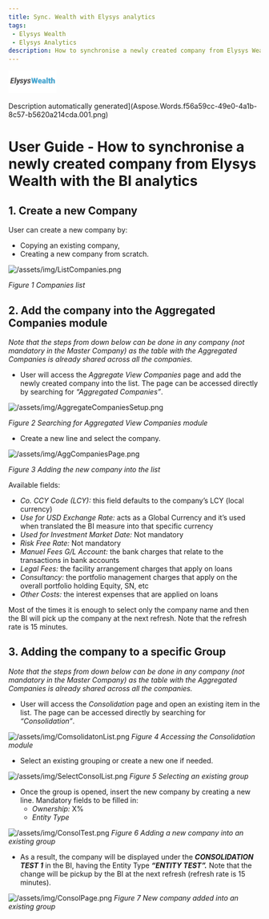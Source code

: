 ```yaml
---
title: Sync. Wealth with Elysys analytics
tags: 
 - Elysys Wealth
 - Elysys Analytics
description: How to synchronise a newly created company from Elysys Wealth with the Elysys analytics
---
```


![/assets/img/ElysysLoansLogo.png](../../assets/img/ElysysWealthLogo.png)

Description automatically generated](Aspose.Words.f56a59cc-49e0-4a1b-8c57-b5620a214cda.001.png)

# **User Guide  - How to synchronise a newly created company from Elysys Wealth with the BI analytics**

## 1. Create a new Company
User can create a new company by:

- Copying an existing company,
- Creating a new company from scratch.

![/assets/img/ListCompanies.png](../../assets/img/ListCompanies.png)

*Figure 1 Companies list*
## 2. Add the company into the Aggregated Companies module
*Note that the steps from down below can be done in any company (not mandatory in the Master Company) as the table with the Aggregated Companies is already shared across all the companies.*

- User will access the *Aggregate View Companies* page and add the newly created company into the list. The page can be accessed directly by searching for *“Aggregated Companies”*.

![/assets/img/AggregateCompaniesSetup.png](../../assets/img/AggregateCompaniesSetup.png)

*Figure 2 Searching for Aggregated View Companies module*

- Create a new line and select the company.

![/assets/img/AggCompaniesPage.png](../../assets/img/AggCompaniesPage.png)

*Figure 3 Adding the new company into the list*

Available fields:

- *Co. CCY Code (LCY):* this field defaults to the company’s LCY (local currency)
- *Use for USD Exchange Rate:* acts as a Global Currency and it’s used when translated the BI measure into that specific currency
- *Used for Investment Market Date:* Not mandatory
- *Risk Free Rate:* Not mandatory
- *Manuel Fees G/L Account:* the bank charges that relate to the transactions in bank accounts
- *Legal Fees:* the facility arrangement charges that apply on loans
- *Consultancy:* the portfolio management charges that apply on the overall portfolio holding Equity, SN, etc
- *Other Costs:* the interest expenses that are applied on loans

Most of the times it is enough to select only the company name and then the BI will pick up the company at the next refresh. Note that the refresh rate is 15 minutes.
## 3. Adding the company to a specific Group
*Note that the steps from down below can be done in any company (not mandatory in the Master Company) as the table with the Aggregated Companies is already shared across all the companies.*

- User will access the *Consolidation* page and open an existing item in the list. The page can be accessed directly by searching for *“Consolidation”*.

![/assets/img/ComsolidatonList.png](../../assets/img/ComsolidatonList.png)
*Figure 4 Accessing the Consolidation module*

- Select an existing grouping or create a new one if needed.

![/assets/img/SelectConsolList.png](../../assets/img/SelectConsolList.png)
*Figure 5 Selecting an existing group*

- Once the group is opened, insert the new company by creating a new line. Mandatory fields to be filled in:
  - *Ownership:* X%
  - *Entity Type*

![/assets/img/ConsolTest.png](../../assets/img/ConsolTest.png)
*Figure 6 Adding a new company into an existing group*

- As a result, the company will be displayed under the ***CONSOLIDATION TEST 1*** in the BI, having the Entity Type ***“ENTITY TEST”.*** Note that the change will be pickup by the BI at the next refresh (refresh rate is 15 minutes).

![/assets/img/ConsolPage.png](../../assets/img/ConsolPage.png)
*Figure 7 New company added into an existing group*

